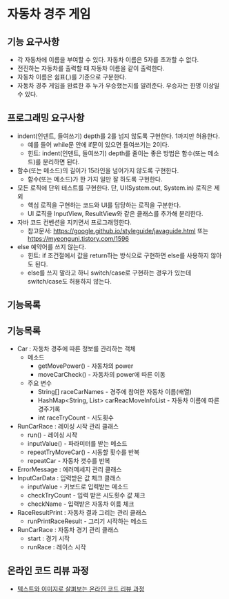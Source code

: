 # 자동차 경주 게임
## 기능 요구사항
* 각 자동차에 이름을 부여할 수 있다. 자동차 이름은 5자를 초과할 수 없다.
* 전진하는 자동차를 출력할 때 자동차 이름을 같이 출력한다.
* 자동차 이름은 쉼표(,)를 기준으로 구분한다.
* 자동차 경주 게임을 완료한 후 누가 우승했는지를 알려준다. 우승자는 한명 이상일 수 있다.

## 프로그래밍 요구사항
* indent(인덴트, 들여쓰기) depth를 2를 넘지 않도록 구현한다. 1까지만 허용한다.
    * 예를 들어 while문 안에 if문이 있으면 들여쓰기는 2이다.
    * 힌트: indent(인덴트, 들여쓰기) depth를 줄이는 좋은 방법은 함수(또는 메소드)를 분리하면 된다.
* 함수(또는 메소드)의 길이가 15라인을 넘어가지 않도록 구현한다.
    * 함수(또는 메소드)가 한 가지 일만 잘 하도록 구현한다.
* 모든 로직에 단위 테스트를 구현한다. 단, UI(System.out, System.in) 로직은 제외
    * 핵심 로직을 구현하는 코드와 UI를 담당하는 로직을 구분한다.
    * UI 로직을 InputView, ResultView와 같은 클래스를 추가해 분리한다.
* 자바 코드 컨벤션을 지키면서 프로그래밍한다.
    * 참고문서: https://google.github.io/styleguide/javaguide.html 또는 https://myeonguni.tistory.com/1596
* else 예약어를 쓰지 않는다.
    * 힌트: if 조건절에서 값을 return하는 방식으로 구현하면 else를 사용하지 않아도 된다.
    * else를 쓰지 말라고 하니 switch/case로 구현하는 경우가 있는데 switch/case도 허용하지 않는다.

 ## 기능목록
 ## 기능목록
 * Car : 자동차 경주에 따른 정보를 관리하는 객체
    * 메소드
        * getMovePower() - 자동차의 power
        * moveCarCheck() - 자동차의 power에 따른 이동
    * 주요 변수
        * String[] raceCarNames - 경주에 참여한 자동차 이름(배열)
        * HashMap<String, List<CarRaceMoveInfo>> carReacMoveInfoList - 자동차 이름에 따른 경주기록
        * int raceTryCount - 시도횟수
 * RunCarRace : 레이싱 시작 관리 클래스
    * run() - 레이싱 시작
    * inputValue() - 파라미터를 받는 메소드
    * repeatTryMoveCar() - 시동할 횟수를 반복
    * repeatCar - 자동차 갯수를 반복
 * ErrorMessage : 에러메세지 관리 클래스
 * InputCarData : 입력받은 값 체크 클래스
    * inputValue - 키보드로 입력받는 메소드
    * checkTryCount - 입력 받은 시도횟수 값 체크
    * checkName - 입력받은 자동차 이름 체크
 * RaceResultPrint :  자동차 결과 그리는 관리 클래스
    * runPrintRaceResult - 그리기 시작하는 메소드
 * RunCarRace : 자동차 경기 관리 클래스
    * start : 경기 시작
    * runRace : 레이스 시작

## 온라인 코드 리뷰 과정
* [텍스트와 이미지로 살펴보는 온라인 코드 리뷰 과정](https://github.com/next-step/nextstep-docs/tree/master/codereview)
